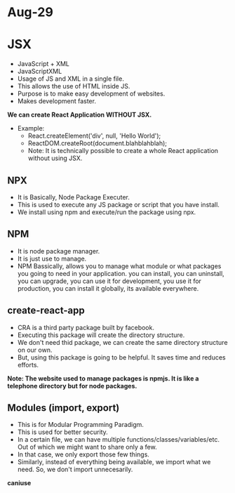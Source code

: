 # Aug-29

# JSX 
- JavaScript + XML
- JavaScriptXML
- Usage of JS and XML in a single file.
- This allows the use of HTML inside JS. 
- Purpose is to make easy development of websites.
- Makes development faster. 

**We can create React Application WITHOUT JSX.**
- Example:
    - React.createElement('div', null, 'Hello World');
    - ReactDOM.createRoot(document.blahblahblah);
    - Note: It is technically possible to create a whole React application without using JSX.

## NPX 
- It is Basically, Node Package Executer.
- This is used to execute any JS package or script that you have install.
- We install using npm and execute/run the package using npx.

## NPM 
- It is node package manager. 
- It is just use to manage.
- NPM Bassically, allows you to manage what module or what packages you going to need in your application. you can install, you can uninstall, you can upgrade, you can use it for development, you use it for production, you can install it globally, its available everywhere.

## create-react-app
- CRA is a third party package built by facebook.
- Executing this package will create the directory structure.
- We don't need thid package, we can create the same directory structure on our own. 
- But, using this package is going to be helpful. It saves time and reduces efforts.

**Note: The website used to manage packages is npmjs. It is like a telephone directory but for node packages.**

## Modules (import, export)
- This is for Modular Programming Paradigm.
- This is used for better security.
- In a certain file, we can have multiple functions/classes/variables/etc. Out of which we might want to share only a few.
- In that case, we only export those few things.
- Similarly, instead of everything being available, we import what we need. So, we don't import unnecesarily.

**caniuse**